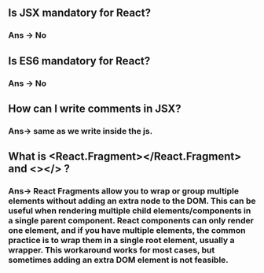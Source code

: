 ## Is JSX mandatory for React?
### Ans -> No

## Is ES6 mandatory for React?
### Ans -> No

## How can I write comments in JSX?
### Ans-> same as we write inside the js.

## What is <React.Fragment></React.Fragment> and <></> ?
### Ans-> React Fragments allow you to wrap or group multiple elements without adding an extra node to the DOM. This can be useful when rendering multiple child elements/components in a single parent component. React components can only render one element, and if you have multiple elements, the common practice is to wrap them in a single root element, usually a <div> wrapper. This workaround works for most cases, but sometimes adding an extra DOM element is not feasible.  

